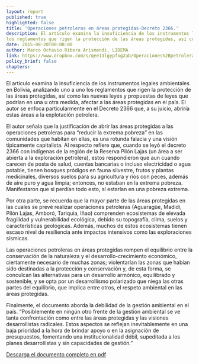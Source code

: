 ```yaml
---
layout: report
published: true
highlighted: false
title: 'Operaciones petroleras en áreas protegidas-Decreto 2366.'
description: El artículo examina la insuficiencia de los instrumentos legales ambientales en Bolivia, analizando
los reglamentos que rigen la protección de las áreas protegidas, así como las nuevas leyes y propuestas de leyes que podrían afectar a las áreas protegidas en el país, particularmente el Decreto 2366.
date: 2015-08-20T00:00:00
author: Marco Octavio Ribera Arismendi, LIDEMA
link: https://www.dropbox.com/s/qee13lgypfxg2ab/Operaciones%2Bpetroleras%2Ben%2BAPS%2B-%2BDecreto%2B2366%2B.pdf?dl=0
policy_brief: false
chapters:
---
```

El artículo examina la insuficiencia de los instrumentos legales ambientales en Bolivia, analizando uno a uno los reglamentos que rigen la protección de las áreas protegidas, así como las nuevas leyes y propuestas de leyes que podrían en una u otra medida, afectar a las áreas protegidas en el país. El autor se enfoca particularmente en el Decreto 2366 que, a su juicio, abriría estas áreas a la explotación petrolera.

El autor señala que la justificación de abrir las áreas protegidas a las operaciones petroleras para “reducir la extrema pobreza” en las comunidades que habitan en ellas, es una rotunda falacia y una visión típicamente capitalista. Al respecto refiere que, cuando se leyó el decreto 2366 con indígenas de la región de la Reserva Pilón Lajas (un área a ser abierta a la exploración petrolera), estos respondieron que aun cuando carecen de posta de salud, cuentas bancarias o incluso electricidad o agua potable, tienen bosques pródigos en fauna silvestre, frutos y plantas medicinales, diversos suelos para su agricultura y ríos con peces, además de aire puro y agua limpia; entonces, no estaban en la extrema pobreza. Manifestaron que si perdían todo esto, sí estarían en una pobreza extrema.

Por otra parte, se recuerda que la mayor parte de las áreas protegidas en las cuales se prevé realizar operaciones petroleras (Aguaragüe, Madidi, Pilón Lajas, Amboró, Tariquia, Iñao) comprenden ecosistemas de elevada fragilidad y vulnerabilidad ecológica, debido su topografía, clima, suelos y características geológicas. Además, muchos de estos ecosistemas tienen escaso nivel de resiliencia ante impactos intensivos como las exploraciones sísmicas.

Las operaciones petroleras en áreas protegidas rompen el equilibrio entre la conservación de la naturaleza y el desarrollo-crecimiento económico, ciertamente necesario de muchas zonas; violentarían las zonas que habían sido destinadas a la protección y conservación y, de esta forma, se conculcan las alternativas para un desarrollo armónico, equilibrado y sostenible, y se opta por un desarrollismo polarizado que niega las otras partes del equilibrio, que implica entre otros, el respeto ambiental en las áreas protegidas.

Finalmente, el documento aborda la debilidad de la gestión ambiental en el país. “Posiblemente en ningún otro frente de la gestión ambiental se ve tanta confrontación como entre las áreas protegidas y las visiones desarrollistas radicales. Estos aspectos se reflejan inevitablemente en una baja prioridad a la hora de brindar apoyo o en la asignación de presupuestos, fomentando una institucionalidad débil, supeditada a los planes desarrollistas y sin capacidades de gestión.”

[Descarga el documento completo en pdf]( https://www.dropbox.com/s/qee13lgypfxg2ab/Operaciones%2Bpetroleras%2Ben%2BAPS%2B-%2BDecreto%2B2366%2B.pdf?dl=0)
